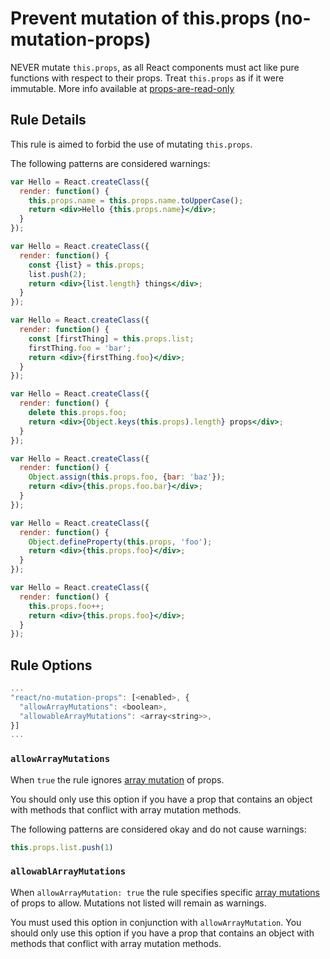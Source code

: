 # Prevent mutation of this.props (no-mutation-props)

NEVER mutate `this.props`, as all React components must act like pure functions with respect to their props. 
Treat `this.props` as if it were immutable. More info available at [props-are-read-only](https://facebook.github.io/react/docs/components-and-props.html#props-are-read-only)

## Rule Details

This rule is aimed to forbid the use of mutating `this.props`.

The following patterns are considered warnings:

```jsx
var Hello = React.createClass({
  render: function() {
    this.props.name = this.props.name.toUpperCase();
    return <div>Hello {this.props.name}</div>;
  }
});

var Hello = React.createClass({
  render: function() {
    const {list} = this.props;
    list.push(2);
    return <div>{list.length} things</div>;
  }
});

var Hello = React.createClass({
  render: function() {
    const [firstThing] = this.props.list;
    firstThing.foo = 'bar';
    return <div>{firstThing.foo}</div>;
  }
});

var Hello = React.createClass({
  render: function() {
    delete this.props.foo;
    return <div>{Object.keys(this.props).length} props</div>;
  }
});

var Hello = React.createClass({
  render: function() {
    Object.assign(this.props.foo, {bar: 'baz'});
    return <div>{this.props.foo.bar}</div>;
  }
});

var Hello = React.createClass({
  render: function() {
    Object.defineProperty(this.props, 'foo');
    return <div>{this.props.foo}</div>;
  }
});

var Hello = React.createClass({
  render: function() {
    this.props.foo++;
    return <div>{this.props.foo}</div>;
  }
});
```

## Rule Options

```js
...
"react/no-mutation-props": [<enabled>, {
  "allowArrayMutations": <boolean>,
  "allowableArrayMutations": <array<string>>,
}]
...
```

### `allowArrayMutations`

When `true` the rule ignores [array mutation](https://developer.mozilla.org/en-US/docs/Web/JavaScript/Reference/Global_Objects/Array#Mutator_methods) of props.

You should only use this option if you have a prop that contains an object with methods that conflict with array mutation methods.

The following patterns are considered okay and do not cause warnings:

```jsx
this.props.list.push(1)
```

### `allowablArrayMutations`

When `allowArrayMutation: true` the rule specifies specific [array mutations](https://developer.mozilla.org/en-US/docs/Web/JavaScript/Reference/Global_Objects/Array#Mutator_methods) of props to allow. Mutations not listed will remain as warnings.

You must used this option in conjunction with `allowArrayMutation`. You should only use this option if you have a prop that contains an object with methods that conflict with array mutation methods.
